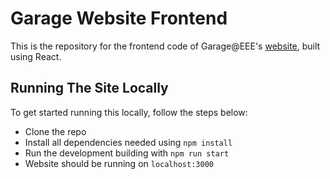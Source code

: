 # Garage Website Frontend

This is the repository for the frontend code of Garage@EEE's [website](https://garage-eee.com/), built using React.

## Running The Site Locally

To get started running this locally, follow the steps below:

- Clone the repo
- Install all dependencies needed using `npm install`
- Run the development building with `npm run start`
- Website should be running on `localhost:3000`
